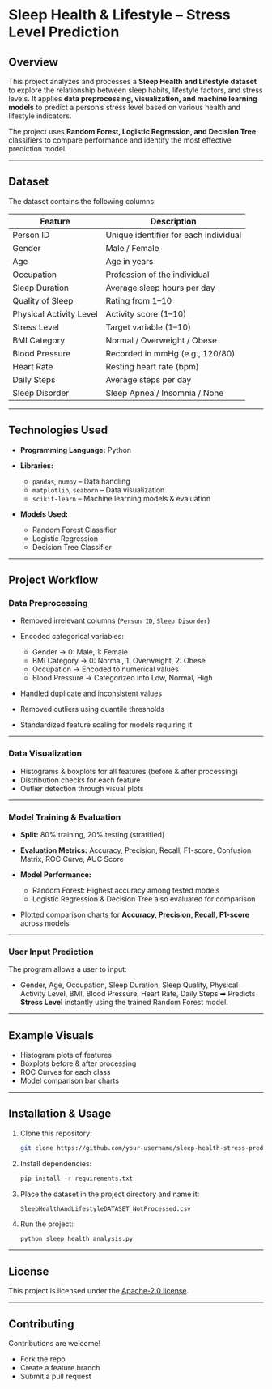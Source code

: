 # Sleep Health & Lifestyle – Stress Level Prediction

## Overview

This project analyzes and processes a **Sleep Health and Lifestyle dataset** to explore the relationship between sleep habits, lifestyle factors, and stress levels.
It applies **data preprocessing, visualization, and machine learning models** to predict a person’s stress level based on various health and lifestyle indicators.

The project uses **Random Forest, Logistic Regression, and Decision Tree** classifiers to compare performance and identify the most effective prediction model.

---

## Dataset

The dataset contains the following columns:

| Feature                 | Description                           |
| ----------------------- | ------------------------------------- |
| Person ID               | Unique identifier for each individual |
| Gender                  | Male / Female                         |
| Age                     | Age in years                          |
| Occupation              | Profession of the individual          |
| Sleep Duration          | Average sleep hours per day           |
| Quality of Sleep        | Rating from 1–10                      |
| Physical Activity Level | Activity score (1–10)                 |
| Stress Level            | Target variable (1–10)                |
| BMI Category            | Normal / Overweight / Obese           |
| Blood Pressure          | Recorded in mmHg (e.g., 120/80)       |
| Heart Rate              | Resting heart rate (bpm)              |
| Daily Steps             | Average steps per day                 |
| Sleep Disorder          | Sleep Apnea / Insomnia / None         |

---

## Technologies Used

* **Programming Language:** Python 
* **Libraries:**

  * `pandas`, `numpy` – Data handling
  * `matplotlib`, `seaborn` – Data visualization
  * `scikit-learn` – Machine learning models & evaluation
* **Models Used:**

  * Random Forest Classifier
  * Logistic Regression
  * Decision Tree Classifier

---

## Project Workflow

### Data Preprocessing

* Removed irrelevant columns (`Person ID`, `Sleep Disorder`)
* Encoded categorical variables:

  * Gender → 0: Male, 1: Female
  * BMI Category → 0: Normal, 1: Overweight, 2: Obese
  * Occupation → Encoded to numerical values
  * Blood Pressure → Categorized into Low, Normal, High
* Handled duplicate and inconsistent values
* Removed outliers using quantile thresholds
* Standardized feature scaling for models requiring it

---

### Data Visualization

* Histograms & boxplots for all features (before & after processing)
* Distribution checks for each feature
* Outlier detection through visual plots

---

### Model Training & Evaluation

* **Split:** 80% training, 20% testing (stratified)
* **Evaluation Metrics:** Accuracy, Precision, Recall, F1-score, Confusion Matrix, ROC Curve, AUC Score
* **Model Performance:**

  * Random Forest: Highest accuracy among tested models
  * Logistic Regression & Decision Tree also evaluated for comparison
* Plotted comparison charts for **Accuracy, Precision, Recall, F1-score** across models

---

### User Input Prediction

The program allows a user to input:

* Gender, Age, Occupation, Sleep Duration, Sleep Quality, Physical Activity Level, BMI, Blood Pressure, Heart Rate, Daily Steps
  ➡ Predicts **Stress Level** instantly using the trained Random Forest model.

---

## Example Visuals

* Histogram plots of features
* Boxplots before & after processing
* ROC Curves for each class
* Model comparison bar charts

---

## Installation & Usage

1. Clone this repository:

   ```bash
   git clone https://github.com/your-username/sleep-health-stress-prediction.git
   ```
2. Install dependencies:

   ```bash
   pip install -r requirements.txt
   ```
3. Place the dataset in the project directory and name it:

   ```
   SleepHealthAndLifestyleDATASET_NotProcessed.csv
   ```
4. Run the project:

   ```bash
   python sleep_health_analysis.py
   ```

---

## License

This project is licensed under the [Apache-2.0 license](https://www.apache.org/licenses/).

---

## Contributing

Contributions are welcome!

* Fork the repo
* Create a feature branch
* Submit a pull request
